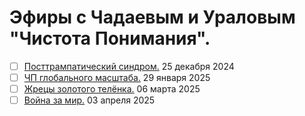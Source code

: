 # Эфиры с Чадаевым и Ураловым "Чистота Понимания".

- [ ] [Посттрампатический синдром.](2024_12_25.md) 25 декабря 2024
- [ ] [ЧП глобального масштаба.](2025_01_29.md) 29 января 2025
- [ ] [Жрецы золотого телёнка.](2025_03_06.md) 06 марта 2025
- [ ] [Война за мир.](2025_04_03.md) 03 апреля 2025
